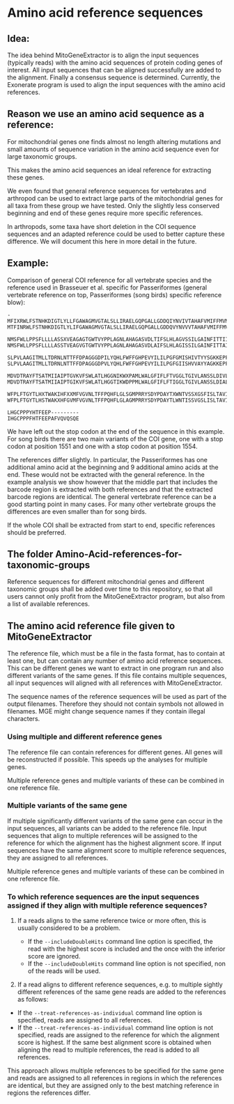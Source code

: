 # Amino acid reference sequences

## Idea: 
The idea behind MitoGeneExtractor is to align the input sequences (typically reads) with the amino acid sequences of protein coding genes of interest. All input sequences that can be aligned successfully are added to the alignment. Finally a consensus sequence is determined. Currently, the Exonerate program is used to align the input sequences with the amino acid references.

## Reason we use an amino acid sequence as a reference:

For mitochondrial genes one finds almost no length altering mutations and small amounts of sequence variation in the amino acid sequence even for large taxonomic groups. 

This makes the amino acid sequences an ideal reference for extracting these genes. 

We even found that general reference sequences for vertebrates and arthropod can be used to extract large parts of the mitochondrial genes for all taxa from these group we have tested. Only the slightly less conserved beginning and end of these genes require more specific references.

In arthropods, some taxa have short deletion in the COI sequence sequences and an adapted reference could be used to better capture these difference. We will document this here in more detail in the future.


## Example:

Comparison of general COI reference for all vertebrate species and the reference used in Brasseuer et al. specific for Passeriformes (general vertebrate reference on top, Passeriformes (song birds) specific reference blow):

```{r, eval=TRUE}
-MFIXRWLFSTNHKDIGTLYLLFGAWAGMVGTALSLLIRAELGQPGALLGDDQIYNVIVTAHAFVMIFFMVMPIMIGGFGNWLVPLMIGAPDMAFPRMN
MTFINRWLFSTNHKDIGTLYLIFGAWAGMVGTALSLLIRAELGQPGALLGDDQVYNVVVTAHAFVMIFFMVMPIMIGGFGNWLVPLMIGAPDMAFPRMN

NMSFWLLPPSFLLLLASSXVEAGAGTGWTVYPPLAGNLAHAGASVDLTIFSLHLAGVSSILGAINFITTIINMKPPAXSQYQTPLFVWSVLITAVLLLL
NMSFWLLPPSFLLLLASSTVEAGVGTGWTVYPPLAGNLAHAGASVDLAIFSLHLAGISSILGAINFITTAINMKPPALSQYQTPLFVWSVLITAVLLLL

SLPVLAAGITMLLTDRNLNTTFFDPAGGGDPILYQHLFWFFGHPEVYILILPGFGMISHIVTYYSGKKEPFGYMGMVWAMMSIGFLGFIVWAHHMFTVG
SLPVLAAGITMLLTDRNLNTTFFDPAGGGDPVLYQHLFWFFGHPEVYILILPGFGIISHVVAYYAGKKEPFGYMGMVWAMLSIGFLGFIVWAHHMFTVG

MDVDTRAYFTSATMIIAIPTGVKVFSWLATLHGGNIKWXPAMLWALGFIFLFTVGGLTGIVLANSSLDIVLHDTYYVVAHFHYVLSMGAVFAIMGGFVH
MDVDTRAYFTSATMIIAIPTGIKVFSWLATLHGGTIKWDPPMLWALGFIFLFTIGGLTGIVLANSSLDIALHDTYYVVAHFHYVLSMGAVFAILAGFTH

WFPLFTGYTLHXTWAKIHFXXMFVGVNLTFFPQHFLGLSGMPRRYSDYPDAYTXWNTVSSXGSFISLTAVILMXFIIWEAFAAKREVLXVELTXTNXEW
WFPLFTGYTLHSTWAKXHFGVMFVGVNLTFFPQHFLGLAGMPRRYSDYPDAYTLWNTISSVGSLISLTAVIMLVFIIWEAFASKRKALQPELTSTNVEW

LHGCPPPYHTFEEP---------
IHGCPPPFHTFEEPAFVQVQSQE
```

We have left out the stop codon at the end of the sequence in this example. For song birds there are two main variants of the COI gene, one with a stop codon at position 1551 and one with a stop codon at position 1554.

The references differ slightly. In particular, the Passeriformes has one additional amino acid at the beginning and 9 additional amino acids at the end.
These would not be extracted with the general reference. In the example analysis we show however that the middle part that includes the barcode region is extracted with both references and that the extracted barcode regions are identical. The general vertebrate reference can be a good starting point in many cases. For many other vertebrate groups the differences are even smaller than for song birds.

If the whole COI shall be extracted from start to end, specific references should be preferred.


## The folder Amino-Acid-references-for-taxonomic-groups

Reference sequences for different mitochondrial genes and different taxonomic groups shall be added over time to this repository, so that all users cannot only profit from the MitoGeneExtractor program, but also from a list of available references.


## The amino acid reference file given to MitoGeneExtractor

The reference file, which must be a file in the fasta format, has to contain at least one, but can contain any number of amino acid reference sequences. This can be different genes we want to extract in one program run and also different variants of the same genes. If this file contains multiple sequences, all input sequences will aligned with all references with MitoGeneExtractor.

The sequence names of the reference sequences will be used as part of the output filenames. Therefore they should not contain symbols not allowed in filenames. MGE might change sequence names if they contain illegal characters.

### Using multiple and different reference genes

The reference file can contain references for different genes. All genes will be reconstructed if possible. This speeds up the analyses for multiple genes.

Multiple reference genes and multiple variants of these can be combined in one reference file.

### Multiple variants of the same gene

If multiple significantly different variants of the same gene can occur in the input sequences, all variants can be added to the reference file. Input sequences that align to multiple references will be assigned to the reference for which the alignment has the highest alignment score. If input sequences have the same alignment score to multiple reference sequences, they are assigned to all references.

Multiple reference genes and multiple variants of these can be combined in one reference file.

### To which reference sequences are the input sequences assigned if they align with multiple reference sequences?

1) If a reads aligns to the same reference twice or more often, this is usually considered to be a problem. 
   - If the ```--includeDoubleHits``` command line option is specified, the read with the highest score is included and the once with the inferior score are ignored.
   - If the ```--includeDoubleHits``` command line option is not specified, non of the reads will be used.

2) If a read aligns to different reference sequences, e.g. to multiple sightly different references of the same gene reads are added to the references as follows:
  - If the ```--treat-references-as-individual``` command line option is specified, reads are assigned to all references.
  - If the ```--treat-references-as-individual``` command line option is not specified, reads are assigned to the reference for which the alignment score is highest. If the same best alignment score is obtained when aligning the read to multiple references, the read is added to all references.

This approach allows multiple references to be specified for the same gene and reads are assigned to all references in regions in which the references are identical, but they are assigned only to the best matching reference in regions the references differ.

